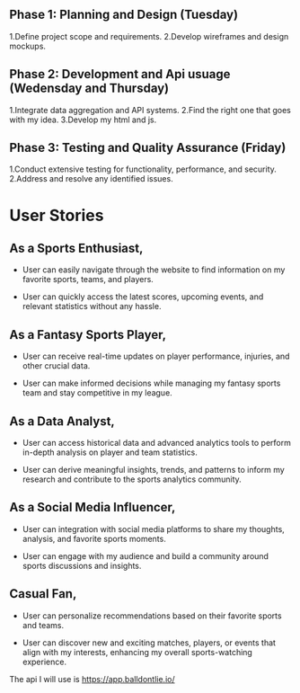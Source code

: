 ## Phase 1: Planning and Design (Tuesday)
1.Define project scope and requirements.
2.Develop wireframes and design mockups.

## Phase 2: Development and Api usuage (Wedensday and Thursday)
1.Integrate data aggregation and API systems.
2.Find the right one that goes with my idea.
3.Develop my html and js.

## Phase 3: Testing and Quality Assurance (Friday)
1.Conduct extensive testing for functionality, performance, and security.
2.Address and resolve any identified issues.


# User Stories 

## As a Sports Enthusiast,

- User can easily navigate through the website to find information on my favorite sports, teams, and players.

- User can quickly access the latest scores, upcoming events, and relevant statistics without any hassle.

## As a Fantasy Sports Player,

- User can receive real-time updates on player performance, injuries, and other crucial data. 

- User can make informed decisions while managing my fantasy sports team and stay competitive in my league.

## As a Data Analyst,

- User can access historical data and advanced analytics tools to perform in-depth analysis on player and team statistics.

- User can derive meaningful insights, trends, and patterns to inform my research and contribute to the sports analytics community.

## As a Social Media Influencer,

- User can integration with social media platforms to share my thoughts, analysis, and favorite sports moments.

- User can engage with my audience and build a community around sports discussions and insights.

## Casual Fan,

- User can personalize recommendations based on their favorite sports and teams.

- User can discover new and exciting matches, players, or events that align with my interests, enhancing my overall sports-watching experience.

The api I will use is https://app.balldontlie.io/
